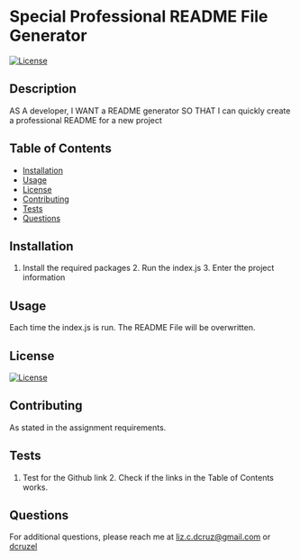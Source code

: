 # Special Professional README File Generator
[![License](https://img.shields.io/badge/License-EPL_1.0-red.svg)](https://opensource.org/licenses/EPL-1.0)
## Description
AS A developer, I WANT a README generator SO THAT I can quickly create a professional README for a new project
## Table of Contents
- [Installation](#installation)
- [Usage](#usage)
- [License](#license)
- [Contributing](#contributing)
- [Tests](#tests)
- [Questions](#questions)
## Installation
1. Install the required  packages 2. Run the index.js 3. Enter the project information
## Usage
Each time the index.js is run. The README File will be overwritten.
## License
[![License](https://img.shields.io/badge/License-EPL_1.0-red.svg)](https://opensource.org/licenses/EPL-1.0)
## Contributing
As stated in the assignment requirements.
## Tests
1. Test for the Github link 2. Check if the links in the Table of Contents works.
## Questions
For additional questions, please reach me at liz.c.dcruz@gmail.com or [dcruzel](https://github.com/dcruzel)